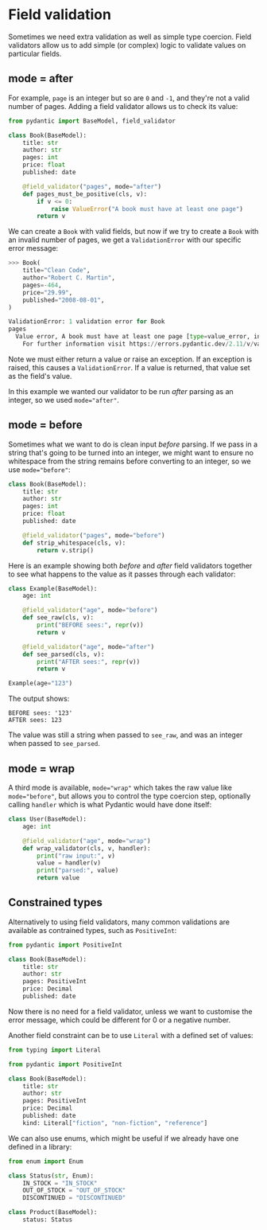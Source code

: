 # Field validation

Sometimes we need extra validation as well as simple type coercion. Field validators allow us to
add simple (or complex) logic to validate values on particular fields.

## mode = after

For example, `page` is an integer but so are `0` and `-1`, and they're not a valid number of pages.
Adding a field validator allows us to check its value:

```python
from pydantic import BaseModel, field_validator

class Book(BaseModel):
    title: str
    author: str
    pages: int
    price: float
    published: date

    @field_validator("pages", mode="after")
    def pages_must_be_positive(cls, v):
        if v <= 0:
            raise ValueError("A book must have at least one page")
        return v
```

We can create a `Book` with valid fields, but now if we try to create a `Book` with an invalid
number of pages, we get a `ValidationError` with our specific error message:

```python
>>> Book(
	title="Clean Code",
    author="Robert C. Martin",
    pages=-464,
    price="29.99",
    published="2008-08-01",
)

ValidationError: 1 validation error for Book
pages
  Value error, A book must have at least one page [type=value_error, input_value=-464, input_type=int]
    For further information visit https://errors.pydantic.dev/2.11/v/value_error
```

Note we must either return a value or raise an exception. If an exception is raised, this causes
a `ValidationError`. If a value is returned, that value set as the field's value.

In this example we wanted our validator to be run *after* parsing as an integer, so we used
`mode="after"`.

## mode = before

Sometimes what we want to do is clean input *before* parsing. If we pass in a string that's going to
be turned into an integer, we might want to ensure no whitespace from the string remains before
converting to an integer, so we use `mode="before"`:

```python
class Book(BaseModel):
    title: str
    author: str
    pages: int
    price: float
    published: date

    @field_validator("pages", mode="before")
    def strip_whitespace(cls, v):
        return v.strip()
```

Here is an example showing both *before* and *after* field validators together to see what happens
to the value as it passes through each validator:

```python
class Example(BaseModel):
    age: int

    @field_validator("age", mode="before")
    def see_raw(cls, v):
        print("BEFORE sees:", repr(v))
        return v

    @field_validator("age", mode="after")
    def see_parsed(cls, v):
        print("AFTER sees:", repr(v))
        return v

Example(age="123")
```

The output shows:

```
BEFORE sees: '123'
AFTER sees: 123
```

The value was still a string when passed to `see_raw`, and was an integer when passed to
`see_parsed`.

## mode = wrap

A third mode is available, `mode="wrap"` which takes the raw value like `mode="before"`, but allows
you to control the type coercion step, optionally calling `handler` which is what Pydantic would
have done itself:

```python
class User(BaseModel):
    age: int

    @field_validator("age", mode="wrap")
    def wrap_validator(cls, v, handler):
        print("raw input:", v)
        value = handler(v)
        print("parsed:", value)
        return value
```

## Constrained types

Alternatively to using field validators, many common validations are available as contrained types,
such as `PositiveInt`:

```python
from pydantic import PositiveInt

class Book(BaseModel):
    title: str
    author: str
    pages: PositiveInt
    price: Decimal
    published: date
```

Now there is no need for a field validator, unless we want to customise the error message, which
could be different for 0 or a negative number.

Another field constraint can be to use `Literal` with a defined set of values:

```python
from typing import Literal

from pydantic import PositiveInt

class Book(BaseModel):
    title: str
    author: str
    pages: PositiveInt
    price: Decimal
    published: date
    kind: Literal["fiction", "non-fiction", "reference"]
```

We can also use enums, which might be useful if we already have one defined in a library:

```python
from enum import Enum

class Status(str, Enum):
    IN_STOCK = "IN_STOCK"
    OUT_OF_STOCK = "OUT_OF_STOCK"
    DISCONTINUED = "DISCONTINUED"

class Product(BaseModel):
    status: Status
```
